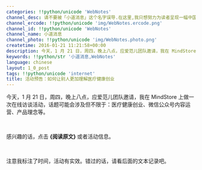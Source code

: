 ```yaml
---
categories: !!python/unicode 'WebNotes'
channel_desc: 请不要被「小道消息」这个名字误导.在这里,我只想努力为读者呈现一幅中国互联网的清明上河图.
channel_ercode: !!python/unicode 'img/WebNotes.ercode.png'
channel_id: !!python/unicode 'WebNotes'
channel_name: 小道消息
channel_photo: !!python/unicode 'img/WebNotes.photo.png'
createtime: 2016-01-21 11:21:58+00:00
description: 今天，1 月 21 日，周四，晚上八点，应爱范儿团队邀请，我在 MindStore 上做一次在线访谈活动，话
keywords: !!python/str '小道消息,WebNotes'
language: chinese
layout: 1_0_post
tags: !!python/unicode 'internet'
title: 活动预告：如何让别人更加理解医疗健康创业
---
```

<div class="rich_media_content" id="js_content">
<p>
         今天，1 月 21 日，周四，晚上八点，应爱范儿团队邀请，我在 MindStore 上做一次在线访谈活动，话题可能会涉及但不限于：医疗健康创业、微信公众号内容运营、产品理念等。
        </p>
<p>
<br/>
</p>
<p>
         感兴趣的话，点击
         <strong>
          {阅读原文}
         </strong>
         或者活动信息。
        </p>
<p>
<br/>
</p>
<p>
         注意我标注了时间，活动有实效。错过的话，请看后面的文本记录吧。
        </p>
</div>